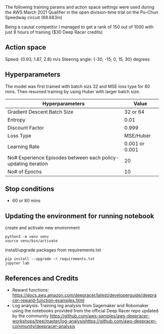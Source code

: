 
The following training params and action space settings were used during the AWS March 2021 Qualifier in the open division-time trial on the Po-Chun Speedway circuit (68.683m)

Being a causal competitor I managed to get a rank of 150 out of 1000 with just 8 hours of training ($30 Deep Racer credits)

## Action space


Speed: {0.93, 1.87, 2.8} m/s
Steering angle: {-30, -15, 0, 15, 30} degrees

## Hyperparameters

The model was first trained with batch sizs 32 and MSE loss type for 80 mins.
Then resumed training by using Huber with larger batch size.  


| Hyperparameters                                                | Value           |
|----------------------------------------------------------------|-----------------|
| Gradient Descent Batch Size                                    | 32 or 64              |
| Entropy                                                        | 0.01            |
| Discount Factor                                                | 0.999           |
| Loss Type                                                      | MSE/Huber           |
| Learning Rate                                                  | 0.001 or 0.001 |
| No# Experience Episodes between each policy-updating iteration | 20              |
| No# of Epochs                                                  | 10         |

## Stop conditions

- 60 or 80 mins

## Updating the environment for running notebook

create and activate new environment

```
python3 -m venv venv
source venv/bin/activate
```

install/upgrade packages from requirements.txt

```
pip install --upgrade -r requirements.txt
jupyter lab
```

## References and Credits

* Reward functions: https://docs.aws.amazon.com/deepracer/latest/developerguide/deepracer-reward-function-examples.html
* Log analysis:  Training log analysis from Sagemaker and Robomaker using the notebooks provided from the official Deep Racer repo updated by the community 
 https://github.com/aws-samples/aws-deepracer-workshops/tree/master/log-analysishttps://github.com/aws-deepracer-community/deepracer-analysis
